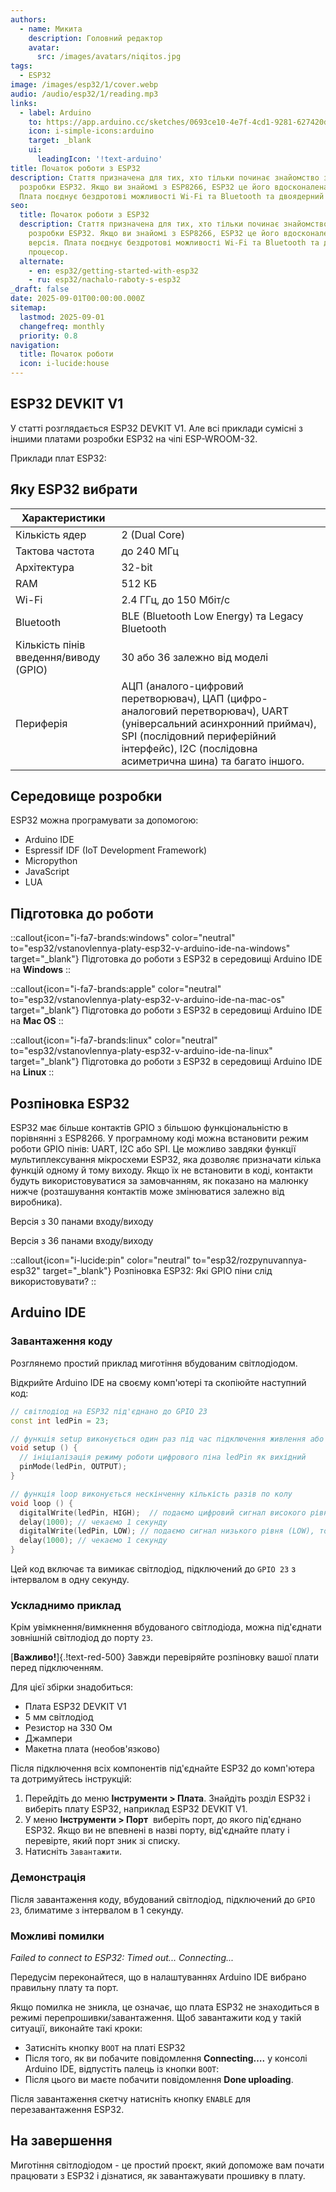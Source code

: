 ```yaml
---
authors:
  - name: Микита
    description: Головний редактор
    avatar:
      src: /images/avatars/niqitos.jpg
tags:
  - ESP32
image: /images/esp32/1/cover.webp
audio: /audio/esp32/1/reading.mp3
links:
  - label: Arduino
    to: https://app.arduino.cc/sketches/0693ce10-4e7f-4cd1-9281-627420d73d4d?nav=Files&view-mode=preview
    icon: i-simple-icons:arduino
    target: _blank
    ui:
      leadingIcon: '!text-arduino'
title: Початок роботи з ESP32
description: Стаття призначена для тих, хто тільки починає знайомство з платою
  розробки ESP32. Якщо ви знайомі з ESP8266, ESP32 це його вдосконалена версія.
  Плата поєднує бездротові можливості Wi-Fi та Bluetooth та двоядерний процесор.
seo:
  title: Початок роботи з ESP32
  description: Стаття призначена для тих, хто тільки починає знайомство з платою
    розробки ESP32. Якщо ви знайомі з ESP8266, ESP32 це його вдосконалена
    версія. Плата поєднує бездротові можливості Wi-Fi та Bluetooth та двоядерний
    процесор.
  alternate:
    - en: esp32/getting-started-with-esp32
    - ru: esp32/nachalo-raboty-s-esp32
_draft: false
date: 2025-09-01T00:00:00.000Z
sitemap:
  lastmod: 2025-09-01
  changefreq: monthly
  priority: 0.8
navigation:
  title: Початок роботи
  icon: i-lucide:house
---
```


## ESP32 DEVKIT V1

У статті розглядається ESP32 DEVKIT V1. Але всі приклади сумісні з іншими платами розробки ESP32 на чіпі ESP-WROOM-32.

Приклади плат ESP32:

## Яку ESP32 вибрати

| Характеристики                         | |
| -------------------------------------- | ----------------------------------------------------------------------------------------------------------------------------------------------------------------------------------------------------------------- |
| Кількість ядер                         | 2 (Dual Core)                                                                                                                                                                                                     |
| Тактова частота                        | до 240 МГц                                                                                                                                                                                                        |
| Архітектура                            | 32-bit                                                                                                                                                                                                            |
| RAM                                    | 512 КБ                                                                                                                                                                                                            |
| Wi-Fi                                  | 2.4 ГГц, до 150 Мбіт/с                                                                                                                                                                                            |
| Bluetooth                              | BLE (Bluetooth Low Energy) та Legacy Bluetooth                                                                                                                                                                    |
| Кількість пінів введення/виводу (GPIO) | 30 або 36 залежно від моделі                                                                                                                                                                                 |
| Периферія                              | АЦП (аналого-цифровий перетворювач), ЦАП (цифро-аналоговий перетворювач), UART (універсальний асинхронний приймач), SPI (послідовний периферійний інтерфейс), I2C (послідовна асиметрична шина) та багато іншого. |

## Середовище розробки

ESP32 можна програмувати за допомогою:

- Arduino IDE
- Espressif IDF (IoT Development Framework)
- Micropython
- JavaScript
- LUA

## Підготовка до роботи

::callout{icon="i-fa7-brands:windows" color="neutral" to="esp32/vstanovlennya-platy-esp32-v-arduino-ide-na-windows" target="_blank"}
Підготовка до роботи з ESP32 в середовищі Arduino IDE на **Windows**
::

::callout{icon="i-fa7-brands:apple" color="neutral" to="esp32/vstanovlennya-platy-esp32-v-arduino-ide-na-mac-os" target="_blank"}
Підготовка до роботи з ESP32 в середовищі Arduino IDE на **Mac OS**
::

::callout{icon="i-fa7-brands:linux" color="neutral" to="esp32/vstanovlennya-platy-esp32-v-arduino-ide-na-linux" target="_blank"}
Підготовка до роботи з ESP32 в середовищі Arduino IDE на **Linux**
::

## Розпіновка ESP32

ESP32 має більше контактів GPIO з більшою функціональністю в порівнянні з ESP8266. У програмному коді можна встановити режим роботи GPIO пінів: UART, I2C або SPI. Це можливо завдяки функції мультиплексування мікросхеми ESP32, яка дозволяє призначати кілька функцій одному й тому виходу. Якщо їх не встановити в коді, контакти будуть використовуватися за замовчанням, як показано на малюнку нижче (розташування контактів може змінюватися залежно від виробника).

Версія з 30 панами входу/виходу

Версія з 36 панами входу/виходу

::callout{icon="i-lucide:pin" color="neutral" to="esp32/rozpynuvannya-esp32" target="_blank"}
Розпіновка ESP32: Які GPIO піни слід використовувати?
::

## Arduino IDE

### Завантаження коду

Розглянемо простий приклад миготіння вбудованим світлодіодом.

Відкрийте Arduino IDE на своєму комп'ютері та скопіюйте наступний код:

```cpp [esp-32-blinking-led.ino]
// світлодіод на ESP32 під'єднано до GPIO 23
const int ledPin = 23;

// функція setup виконується один раз під час підключення живлення або перезавантаження плати
void setup () {
  // ініціалізація режиму роботи цифрового піна ledPin як вихідний
  pinMode(ledPin, OUTPUT);
}

// функція loop виконується нескінченну кількість разів по колу
void loop () {
  digitalWrite(ledPin, HIGH);  // подаємо цифровий сигнал високого рівня (HIGH) на пін ledPin, тобто включаємо світлодіод
  delay(1000); // чекаємо 1 секунду
  digitalWrite(ledPin, LOW); // подаємо сигнал низького рівня (LOW), тобто вимикаємо світлодіод
  delay(1000); // чекаємо 1 секунду
}
```

Цей код включає та вимикає світлодіод, підключений до `GPIO 23` з інтервалом в одну секунду.

### Ускладнимо приклад

Крім увімкнення/вимкнення вбудованого світлодіода, можна під'єднати зовнішній світлодіод до порту `23`.

[**Важливо!**]{.!text-red-500}&#x20;Завжди перевіряйте розпіновку вашої плати перед підключенням.

Для цієї збірки знадобиться:

- Плата ESP32 DEVKIT V1
- 5 мм світлодіод
- Резистор на 330 Ом
- Джампери
- Макетна плата (необов'язково)

Після підключення всіх компонентів під'єднайте ESP32 до комп'ютера та дотримуйтесь інструкцій:

1. Перейдіть до меню **Інструменти > Плата**. Знайдіть розділ ESP32 і виберіть плату ESP32, наприклад ESP32 DEVKIT V1.
2. У меню **Інструменти > Порт**  виберіть порт, до якого під'єднано ESP32. Якщо ви не впевнені в назві порту, від'єднайте плату і перевірте, який порт зник зі списку.
3. Натисніть `Завантажити`.

### Демонстрація

Після завантаження коду, вбудований світлодіод, підключений до `GPIO 23`, блиматиме з інтервалом в 1 секунду.

### Можливі помилки

*Failed to connect to ESP32: Timed out... Connecting...*

Передусім переконайтеся, що в налаштуваннях Arduino IDE вибрано правильну плату та порт.

Якщо помилка не зникла, це означає, що плата ESP32 не знаходиться в режимі перепрошивки/завантаження. Щоб завантажити код у такій ситуації, виконайте такі кроки:

- Затисніть кнопку `BOOT` на платі ESP32
- Після того, як ви побачите повідомлення **Connecting….** у консолі Arduino IDE, відпустіть палець із кнопки `BOOT`:
- Після цього ви маєте побачити повідомлення **Done uploading**.

Після завантаження скетчу натисніть кнопку `ENABLE` для перезавантаження ESP32.

## На завершення

Миготіння світлодіодом - це простий проєкт, який допоможе вам почати працювати з ESP32 і дізнатися, як завантажувати прошивку в плату.
